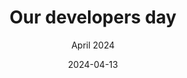 ---
title: "Our developers day"
description: "Our developers' day is structured to foster creativity, efficiency, and continuous learning. Each morning starts with a brief team meeting where we discuss the day's goals and any challenges that might impact our projects. This ensures everyone is aligned and ready to tackle their tasks."
descriptionTwo : "After the meeting, our developers dive into coding sessions, often working in pairs or small groups to encourage collaboration and knowledge sharing. Mid-morning, we take a break for coffee and a casual tech talk, where team members share interesting findings, new technologies, or personal projects"
date: "2024-04-13"
author: "April 2024"
image: "team.jpg"
id: "5"
---